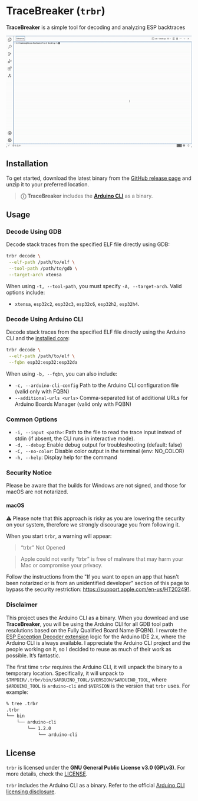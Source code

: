 # TraceBreaker (`trbr`)

**TraceBreaker** is a simple tool for decoding and analyzing ESP backtraces

![trbr](/static/trbr.gif)

## Installation

To get started, download the latest binary from the [GitHub release page](https://github.com/dankeboy36/trbr/releases/latest) and unzip it to your preferred location.

> **ⓘ** **TraceBreaker** includes the **[Arduino CLI](https://github.com/arduino/arduino-cli)** as a binary.

## Usage

### Decode Using GDB

Decode stack traces from the specified ELF file directly using GDB:

```sh
trbr decode \
 --elf-path /path/to/elf \
 --tool-path /path/to/gdb \
 --target-arch xtensa
```

When using `-t, --tool-path`, you must specify `-A, --target-arch`. Valid options include:

- `xtensa`, `esp32c2`, `esp32c3`, `esp32c6`, `esp32h2`, `esp32h4`.

### Decode Using Arduino CLI

Decode stack traces from the specified ELF file directly using the Arduino CLI and the [installed core](https://docs.arduino.cc/learn/starting-guide/cores/):

```sh
trbr decode \
 --elf-path /path/to/elf \
 --fqbn esp32:esp32:esp32da
```

When using `-b, --fqbn`, you can also include:

- `-c, --arduino-cli-config` Path to the Arduino CLI configuration file (valid only with FQBN)
- `--additional-urls <urls>` Comma-separated list of additional URLs for Arduino Boards Manager (valid only with FQBN)

### Common Options

- `-i, --input <path>`: Path to the file to read the trace input instead of stdin (if absent, the CLI runs in interactive mode).
- `-d, --debug`: Enable debug output for troubleshooting (default: false)
- `-C, --no-color`: Disable color output in the terminal (env: NO_COLOR)
- `-h, --help`: Display help for the command

### Security Notice

Please be aware that the builds for Windows are not signed, and those for macOS are not notarized.

#### macOS

⚠ Please note that this approach is risky as you are lowering the security on your system, therefore we strongly discourage you from following it.

When you start `trbr`, a warning will appear:

> “trbr” Not Opened

> Apple could not verify “trbr” is free of malware that may harm your Mac or compromise your privacy.

Follow the instructions from the "If you want to open an app that hasn't been notarized or is from an unidentified developer" section of this page to bypass the security restriction: https://support.apple.com/en-us/HT202491.

### Disclaimer

This project uses the Arduino CLI as a binary. When you download and use **TraceBreaker**, you will be using the Arduino CLI for all GDB tool path resolutions based on the Fully Qualified Board Name (FQBN). I rewrote the [ESP Exception Decoder extension](https://github.com/dankeboy36/esp-exception-decoder) logic for the Arduino IDE 2.x, where the Arduino CLI is always available. I appreciate the Arduino CLI project and the people working on it, so I decided to reuse as much of their work as possible. It’s fantastic.

The first time `trbr` requires the Arduino CLI, it will unpack the binary to a temporary location. Specifically, it will unpack to `$TMPDIR/.trbr/bin/$ARDUINO_TOOL/$VERSION/$ARDUINO_TOOL`, where `$ARDUINO_TOOL` is `arduino-cli` and `$VERSION` is the version that `trbr` uses. For example:

```sh
% tree .trbr
.trbr
└── bin
    └── arduino-cli
        └── 1.2.0
            └── arduino-cli
```

## License

`trbr` is licensed under the **GNU General Public License v3.0 (GPLv3)**. For more details, check the [LICENSE](LICENSE).

`trbr` includes the Arduino CLI as a binary. Refer to the official [Arduino CLI licensing disclosure](https://github.com/arduino/arduino-cli/blob/a39f9fdc0b416e2b5ccf13438bb001cc05e68db4/README.md?plain=1#L46-L51).
